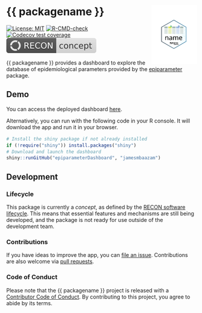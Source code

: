 
<!-- README.md is generated from README.Rmd. Please edit that file. -->
<!-- The code to render this README is stored in .github/workflows/render-readme.yaml -->
<!-- Variables marked with double curly braces will be transformed beforehand: -->
<!-- `packagename` is extracted from the DESCRIPTION file -->
<!-- `gh_repo` is extracted via a special environment variable in GitHub Actions -->

# {{ packagename }} <img src="man/figures/logo.svg" align="right" width="120" alt="" />

<!-- badges: start -->

[![License:
MIT](https://img.shields.io/badge/License-MIT-yellow.svg)](https://opensource.org/license/mit/)
[![R-CMD-check](https://github.com/%7B%7B%20gh_repo%20%7D%7D/actions/workflows/R-CMD-check.yaml/badge.svg)](https://github.com/%7B%7B%20gh_repo%20%7D%7D/actions/workflows/R-CMD-check.yaml)
[![Codecov test
coverage](https://codecov.io/gh/%7B%7B%20gh_repo%20%7D%7D/branch/main/graph/badge.svg)](https://app.codecov.io/gh/%7B%7B%20gh_repo%20%7D%7D?branch=main)
[![lifecycle-concept](https://raw.githubusercontent.com/reconverse/reconverse.github.io/master/images/badge-concept.svg)](https://www.reconverse.org/lifecycle.html#concept)
<!-- badges: end -->

{{ packagename }} provides a dashboard to explore the database of
epidemiological parameters provided by the
[epiparameter](epiverse-trace/epiparameter) package.

## Demo

You can access the deployed dashboard
[here](https://james-mba-azam.shinyapps.io/epiparameterdashboard/).

Alternatively, you can run with the following code in your R console. It
will download the app and run it in your browser.

``` r
# Install the shiny package if not already installed
if (!require("shiny")) install.packages("shiny")
# Download and launch the dashboard
shiny::runGitHub("epiparameterDashboard", "jamesmbaazam")
```

## Development

### Lifecycle

This package is currently a *concept*, as defined by the [RECON software
lifecycle](https://www.reconverse.org/lifecycle.html). This means that
essential features and mechanisms are still being developed, and the
package is not ready for use outside of the development team.

### Contributions

If you have ideas to improve the app, you can [file an
issue](https://github.com/jamesmbaazam/epiparameterDashboard/issues).
Contributions are also welcome via [pull
requests](https://github.com/jamesmbaazam/epiparameterDashboard/pulls).

### Code of Conduct

Please note that the {{ packagename }} project is released with a
[Contributor Code of
Conduct](https://github.com/epiverse-trace/.github/blob/main/CODE_OF_CONDUCT.md).
By contributing to this project, you agree to abide by its terms.
